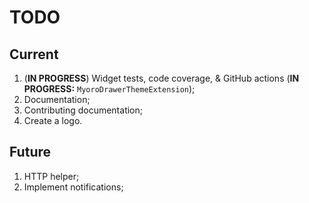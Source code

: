 # TODO

## Current

1. (**IN PROGRESS**) Widget tests, code coverage, & GitHub actions (**IN PROGRESS:** `MyoroDrawerThemeExtension`);
1. Documentation;
1. Contributing documentation;
1. Create a logo.

## Future

1. HTTP helper;
1. Implement notifications;
